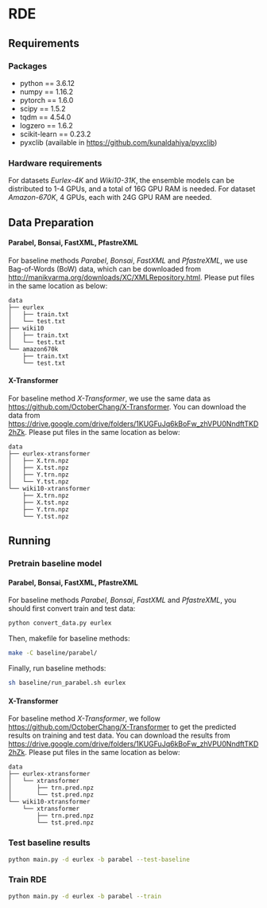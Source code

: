 # RDE

## Requirements

### Packages

- python == 3.6.12
- numpy == 1.16.2
- pytorch == 1.6.0
- scipy == 1.5.2
- tqdm == 4.54.0
- logzero == 1.6.2
- scikit-learn == 0.23.2
- pyxclib (available in https://github.com/kunaldahiya/pyxclib)

### Hardware requirements

For datasets *Eurlex-4K* and *Wiki10-31K*, the ensemble models can be distributed to 1-4 GPUs, and a total of 16G GPU RAM is needed. For dataset *Amazon-670K*, 4 GPUs, each with 24G GPU RAM are needed.

## Data Preparation

#### Parabel, Bonsai, FastXML, PfastreXML

For baseline methods *Parabel*, *Bonsai*, *FastXML* and *PfastreXML*, we use Bag-of-Words (BoW) data, which can be downloaded from http://manikvarma.org/downloads/XC/XMLRepository.html. Please put files in the same location as below:

```
data
├── eurlex
│   ├── train.txt
│   └── test.txt
├── wiki10
│   ├── train.txt
│   └── test.txt
└── amazon670k
    ├── train.txt
    └── test.txt
```

#### X-Transformer

For baseline method *X-Transformer*, we use the same data as https://github.com/OctoberChang/X-Transformer. You can download the data from https://drive.google.com/drive/folders/1KUGFuJq6kBoFw_zhVPU0NndftTKD2hZk. Please put files in the same location as below:

```
data
├── eurlex-xtransformer
│   ├── X.trn.npz
│   ├── X.tst.npz
│   ├── Y.trn.npz
│   └── Y.tst.npz
└── wiki10-xtransformer
    ├── X.trn.npz
    ├── X.tst.npz
    ├── Y.trn.npz
    └── Y.tst.npz
```

## Running

### Pretrain baseline model

#### Parabel, Bonsai, FastXML, PfastreXML

For baseline methods *Parabel*, *Bonsai*, *FastXML* and *PfastreXML*, you should first convert train and test data:

```bash
python convert_data.py eurlex
```

Then, makefile for baseline methods:

```bash
make -C baseline/parabel/
```

Finally, run baseline methods:

```bash
sh baseline/run_parabel.sh eurlex
```

#### X-Transformer

For baseline method *X-Transformer*, we follow https://github.com/OctoberChang/X-Transformer to get the predicted results on training and test data. You can download the results from https://drive.google.com/drive/folders/1KUGFuJq6kBoFw_zhVPU0NndftTKD2hZk. Please put files in the same location as below:

```
data
├── eurlex-xtransformer
│   └── xtransformer
│       ├── trn.pred.npz
│       └── tst.pred.npz
└── wiki10-xtransformer
    └── xtransformer
        ├── trn.pred.npz
        └── tst.pred.npz
```

### Test baseline results

```bash
python main.py -d eurlex -b parabel --test-baseline
```

### Train RDE

```bash
python main.py -d eurlex -b parabel --train
```

